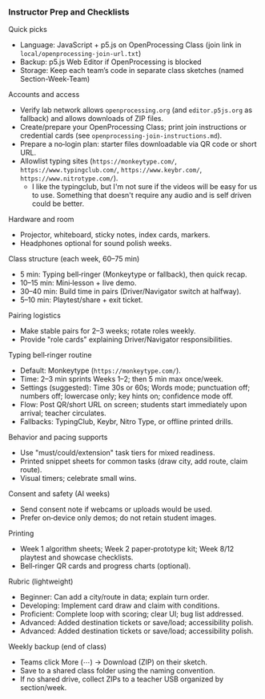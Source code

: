 ### Instructor Prep and Checklists

Quick picks
- Language: JavaScript + p5.js on OpenProcessing Class (join link in `local/openprocessing-join-url.txt`)
- Backup: p5.js Web Editor if OpenProcessing is blocked
- Storage: Keep each team’s code in separate class sketches (named Section-Week-Team)

Accounts and access
- Verify lab network allows `openprocessing.org` (and `editor.p5js.org` as fallback) and allows downloads of ZIP files.
- Create/prepare your OpenProcessing Class; print join instructions or credential cards (see `openprocessing-join-instructions.md`).
- Prepare a no‑login plan: starter files downloadable via QR code or short URL.
- Allowlist typing sites (`https://monkeytype.com/`, `https://www.typingclub.com/`, `https://www.keybr.com/`, `https://www.nitrotype.com/`).
  - I like the typingclub, but I'm not sure if the videos will be easy for us to use. Something that doesn't require any audio and is self driven could be better.

Hardware and room
- Projector, whiteboard, sticky notes, index cards, markers.
- Headphones optional for sound polish weeks.

Class structure (each week, 60–75 min)
- 5 min: Typing bell‑ringer (Monkeytype or fallback), then quick recap.
- 10–15 min: Mini‑lesson + live demo.
- 30–40 min: Build time in pairs (Driver/Navigator switch at halfway).
- 5–10 min: Playtest/share + exit ticket.

Pairing logistics
- Make stable pairs for 2–3 weeks; rotate roles weekly.
- Provide "role cards" explaining Driver/Navigator responsibilities.

Typing bell‑ringer routine
- Default: Monkeytype (`https://monkeytype.com/`).
- Time: 2–3 min sprints Weeks 1–2; then 5 min max once/week.
- Settings (suggested): Time 30s or 60s; Words mode; punctuation off; numbers off; lowercase only; key hints on; confidence mode off.
- Flow: Post QR/short URL on screen; students start immediately upon arrival; teacher circulates.
- Fallbacks: TypingClub, Keybr, Nitro Type, or offline printed drills.

Behavior and pacing supports
- Use "must/could/extension" task tiers for mixed readiness.
- Printed snippet sheets for common tasks (draw city, add route, claim route).
- Visual timers; celebrate small wins.

Consent and safety (AI weeks)
- Send consent note if webcams or uploads would be used.
- Prefer on‑device only demos; do not retain student images.

Printing
- Week 1 algorithm sheets; Week 2 paper‑prototype kit; Week 8/12 playtest and showcase checklists.
- Bell‑ringer QR cards and progress charts (optional).

Rubric (lightweight)
- Beginner: Can add a city/route in data; explain turn order.
- Developing: Implement card draw and claim with conditions.
- Proficient: Complete loop with scoring; clear UI; bug list addressed.
- Advanced: Added destination tickets or save/load; accessibility polish.
 - Advanced: Added destination tickets or save/load; accessibility polish.

Weekly backup (end of class)
- Teams click More (⋯) → Download (ZIP) on their sketch.
- Save to a shared class folder using the naming convention.
- If no shared drive, collect ZIPs to a teacher USB organized by section/week.


